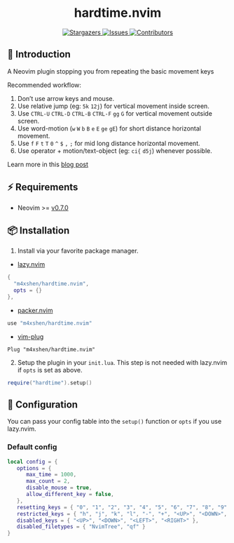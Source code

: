 <h1 align="center">
hardtime.nvim
</h1>

<p align="center">
<a href="https://github.com/m4xshen/hardtime.nvim/stargazers">
    <img
      alt="Stargazers"
      src="https://img.shields.io/github/stars/m4xshen/hardtime.nvim?style=for-the-badge&logo=starship&color=fae3b0&logoColor=d9e0ee&labelColor=282a36"
    />
  </a>
  <a href="https://github.com/m4xshen/hardtime.nvim/issues">
    <img
      alt="Issues"
      src="https://img.shields.io/github/issues/m4xshen/hardtime.nvim?style=for-the-badge&logo=gitbook&color=ddb6f2&logoColor=d9e0ee&labelColor=282a36"
    />
  </a>
  <a href="https://github.com/m4xshen/hardtime.nvim/contributors">
    <img
      alt="Contributors"
      src="https://img.shields.io/github/contributors/m4xshen/hardtime.nvim?style=for-the-badge&logo=opensourceinitiative&color=abe9b3&logoColor=d9e0ee&labelColor=282a36"
    />
  </a>
</p>

## 📃 Introduction

A Neovim plugin stopping you from repeating the basic movement keys

Recommended workflow:
1. Don’t use arrow keys and mouse.
2. Use relative jump (eg: `5k` `12j`) for vertical movement inside screen.
3. Use `CTRL-U` `CTRL-D` `CTRL-B` `CTRL-F` `gg` `G` for vertical movement outside screen.
4. Use word-motion (`w` `W` `b` `B` `e` `E` `ge` `gE`) for short distance horizontal movement.
5. Use `f` `F` `t` `T` `0` `^` `$` `,` `;` for mid long distance horizontal movement.
6. Use operator + motion/text-object (eg: `ci{` `d5j`) whenever possible.

Learn more in this [blog post](https://m4xshen.me/posts/vim-command-workflow/)

## ⚡ Requirements

- Neovim >= [v0.7.0](https://github.com/neovim/neovim/releases/tag/v0.7.0)

## 📦 Installation

1. Install via your favorite package manager.

- [lazy.nvim](https://github.com/folke/lazy.nvim)
```Lua
{
  "m4xshen/hardtime.nvim",
  opts = {}
},
```

- [packer.nvim](https://github.com/wbthomason/packer.nvim)
```Lua
use "m4xshen/hardtime.nvim"
```

- [vim-plug](https://github.com/junegunn/vim-plug)
```VimL
Plug "m4xshen/hardtime.nvim"
```

2. Setup the plugin in your `init.lua`. This step is not needed with lazy.nvim if `opts` is set as above.
```Lua
require("hardtime").setup()
```

## 🔧 Configuration

You can pass your config table into the `setup()` function or `opts` if you use lazy.nvim.

### Default config

```Lua
local config = {
   options = {
      max_time = 1000,
      max_count = 2,
      disable_mouse = true,
      allow_different_key = false,
   },
   resetting_keys = { "0", "1", "2", "3", "4", "5", "6", "7", "8", "9" },
   restricted_keys = { "h", "j", "k", "l", "-", "+", "<UP>", "<DOWN>", "<LEFT>", "<RIGHT>" },
   disabled_keys = { "<UP>", "<DOWN>", "<LEFT>", "<RIGHT>" },
   disabled_filetypes = { "NvimTree", "qf" }
}
```
